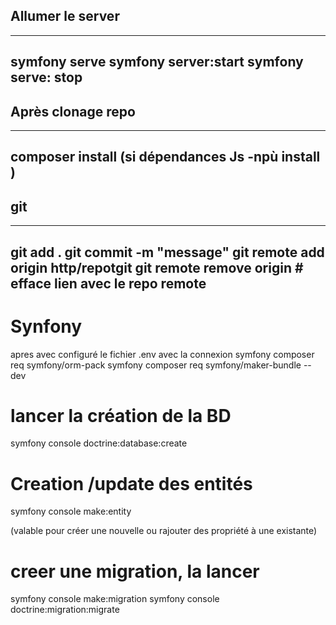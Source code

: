 ## Allumer le server
---
symfony serve 
symfony server:start
symfony serve: stop
---

## Après clonage repo
---

composer install
(si dépendances Js -npù install )
---

## git 
---

git add .
git commit -m "message"
git remote add origin http/repotgit
git remote remove origin # efface lien avec le repo remote
---

# Synfony
apres avec configuré le fichier .env avec la connexion
symfony composer req symfony/orm-pack
symfony composer req symfony/maker-bundle --dev

# lancer la création de la BD
symfony console doctrine:database:create

# Creation /update des entités
symfony console make:entity

(valable pour créer une nouvelle ou rajouter des propriété à une existante)

# creer une migration, la lancer
symfony console make:migration
symfony console doctrine:migration:migrate




